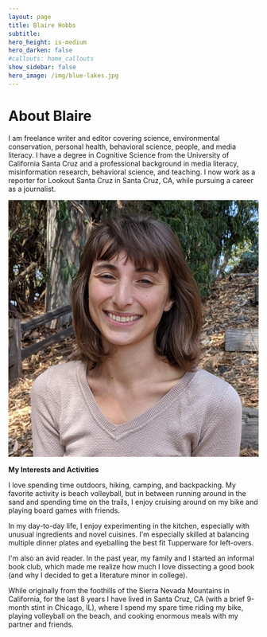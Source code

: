 ```yaml
---
layout: page
title: Blaire Hobbs
subtitle:
hero_height: is-medium
hero_darken: false
#callouts: home_callouts
show_sidebar: false
hero_image: /img/blue-lakes.jpg
---
```


# About Blaire

I am freelance writer and editor covering science, environmental conservation, personal health, behavioral science, people, and media literacy. I have a degree in Cognitive Science from the University of California Santa Cruz and a professional background in media literacy, misinformation research, behavioral science, and teaching. I now work as a reporter for Lookout Santa Cruz in Santa Cruz, CA, while pursuing a career as a journalist.

![](/img/Hobbs_Blaire_Headshot.jpg)

**My Interests and Activities**

I love spending time outdoors, hiking, camping, and backpacking. My favorite activity is beach volleyball, but in between running around in the sand and spending time on the trails, I enjoy cruising around on my bike and playing board games with friends.

In my day-to-day life, I enjoy experimenting in the kitchen, especially with unusual ingredients and novel cuisines. I'm especially skilled at balancing multiple dinner plates and eyeballing the best fit Tupperware for left-overs.

I'm also an avid reader. In the past year, my family and I started an informal book club, which made me realize how much I love dissecting a good book (and why I decided to get a literature minor in college).

While originally from the foothills of the Sierra Nevada Mountains in California, for the last 8 years I have lived in Santa Cruz, CA (with a brief 9-month stint in Chicago, IL), where I spend my spare time riding my bike, playing volleyball on the beach, and cooking enormous meals with my partner and friends.

